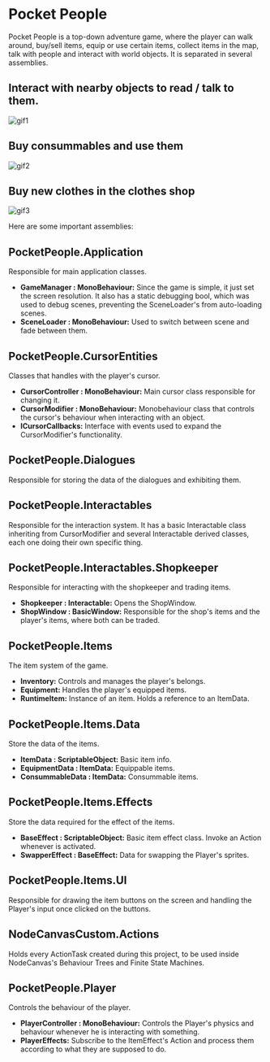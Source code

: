 # Pocket People

Pocket People is a top-down adventure game, where the player can walk around, buy/sell items, equip or use certain items, collect items in the map, talk with people and interact with world objects. It is separated in several assemblies.

## Interact with nearby objects to read / talk to them.
![gif1](https://user-images.githubusercontent.com/8738336/221646460-b7d01635-4539-4d56-9e3e-bf10d1dc0f79.gif)

## Buy consummables and use them
![gif2](https://user-images.githubusercontent.com/8738336/221646747-19f7b9aa-b2b2-428f-86e7-8f99514ab214.gif)

## Buy new clothes in the clothes shop
![gif3](https://user-images.githubusercontent.com/8738336/221646873-5212fd53-9ffd-4571-aaa1-879a5bac8b17.gif)

Here are some important assemblies:

## PocketPeople.Application
Responsible for main application classes.
- **GameManager : MonoBehaviour:** Since the game is simple, it just set the screen resolution. It also has a static debugging bool, which was used to debug scenes, preventing the SceneLoader's from auto-loading scenes.
- **SceneLoader : MonoBehaviour:** Used to switch between scene and fade between them.

## PocketPeople.CursorEntities
Classes that handles with the player's cursor.
- **CursorController : MonoBehaviour:** Main cursor class responsible for changing it.
- **CursorModifier : MonoBehaviour:** Monobehaviour class that controls the cursor's behaviour when interacting with an object.
- **ICursorCallbacks:** Interface with events used to expand the CursorModifier's functionality.

## PocketPeople.Dialogues
Responsible for storing the data of the dialogues and exhibiting them.

## PocketPeople.Interactables
Responsible for the interaction system. It has a basic Interactable class inheriting from CursorModifier and several Interactable derived classes, each one doing their own specific thing.

## PocketPeople.Interactables.Shopkeeper
Responsible for interacting with the shopkeeper and trading items.
- **Shopkeeper : Interactable:** Opens the ShopWindow.
- **ShopWindow : BasicWindow:** Responsible for the shop's items and the player's items, where both can be traded.

## PocketPeople.Items
The item system of the game.
- **Inventory:** Controls and manages the player's belongs.
- **Equipment:** Handles the player's equipped items.
- **RuntimeItem:** Instance of an item. Holds a reference to an ItemData.

## PocketPeople.Items.Data
Store the data of the items.
- **ItemData : ScriptableObject:** Basic item info.
- **EquipmentData : ItemData:** Equippable items.
- **ConsummableData : ItemData:** Consummable items.

## PocketPeople.Items.Effects
Store the data required for the effect of the items.
- **BaseEffect : ScriptableObject:** Basic item effect class. Invoke an Action whenever is activated.
- **SwapperEffect : BaseEffect:** Data for swapping the Player's sprites.

## PocketPeople.Items.UI
Responsible for drawing the item buttons on the screen and handling the Player's input once clicked on the buttons.

## NodeCanvasCustom.Actions
Holds every ActionTask created during this project, to be used inside NodeCanvas's Behaviour Trees and Finite State Machines.

## PocketPeople.Player
Controls the behaviour of the player.
- **PlayerController : MonoBehaviour:** Controls the Player's physics and behaviour
whenever he is interacting with something.
- **PlayerEffects:** Subscribe to the ItemEffect's Action and process them according to what
they are supposed to do.
